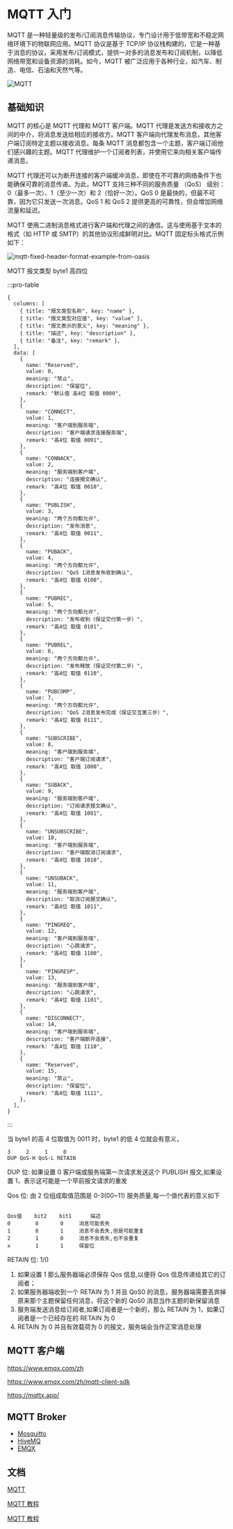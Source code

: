 # MQTT 入门

MQTT 是一种轻量级的发布/订阅消息传输协议，专门设计用于低带宽和不稳定网络环境下的物联网应用。MQTT 协议是基于 TCP/IP 协议栈构建的，它是一种基于消息的协议，采用发布/订阅模式，提供一对多的消息发布和订阅机制，以降低网络带宽和设备资源的消耗。如今，MQTT 被广泛应用于各种行业，如汽车、制造、电信、石油和天然气等。

![MQTT](../public/mqtt-overview.webp)

## 基础知识

MQTT 的核心是 MQTT 代理和 MQTT 客户端。MQTT 代理是发送方和接收方之间的中介，将消息发送给相应的接收方。MQTT 客户端向代理发布消息，其他客户端订阅特定主题以接收消息。每条 MQTT 消息都包含一个主题，客户端订阅他们感兴趣的主题。MQTT 代理维护一个订阅者列表，并使用它来向相关客户端传递消息。

MQTT 代理还可以为断开连接的客户端缓冲消息，即使在不可靠的网络条件下也能确保可靠的消息传递。为此，MQTT 支持三种不同的服务质量 （QoS） 级别：0（最多一次）、1（至少一次）和 2（恰好一次）。QoS 0 是最快的，但最不可靠，因为它只发送一次消息。QoS 1 和 QoS 2 提供更高的可靠性，但会增加网络流量和延迟。

MQTT 使用二进制消息格式进行客户端和代理之间的通信。这与使用基于文本的格式（如 HTTP 或 SMTP）的其他协议形成鲜明对比。MQTT 固定标头格式示例如下：

![mqtt-fixed-header-format-example-from-oasis](../public/mqtt-fixed-header-format-example-from-oasis.webp)

MQTT 报文类型 byte1 高四位

:::pro-table

```json5
{
  columns: [
    { title: "报文类型名称", key: "name" },
    { title: "报文类型对应值", key: "value" },
    { title: "报文表示的意义", key: "meaning" },
    { title: "描述", key: "description" },
    { title: "备注", key: "remark" },
  ],
  data: [
    {
      name: "Reserved",
      value: 0,
      meaning: "禁止",
      description: "保留位",
      remark: "默认值 高4位 取值 0000",
    },
    {
      name: "CONNECT",
      value: 1,
      meaning: "客户端到服务端",
      description: "客户端请求连接服务端",
      remark: "高4位 取值 0001",
    },
    {
      name: "CONNACK",
      value: 2,
      meaning: "服务端到客户端",
      description: "连接报文确认",
      remark: "高4位 取值 0010",
    },
    {
      name: "PUBLISH",
      value: 3,
      meaning: "两个方向都允许",
      description: "发布消息",
      remark: "高4位 取值 0011",
    },
    {
      name: "PUBACK",
      value: 4,
      meaning: "两个方向都允许",
      description: "QoS 1消息发布收到确认",
      remark: "高4位 取值 0100",
    },
    {
      name: "PUBREC",
      value: 5,
      meaning: "两个方向都允许",
      description: "发布收到（保证交付第一步）",
      remark: "高4位 取值 0101",
    },
    {
      name: "PUBREL",
      value: 6,
      meaning: "两个方向都允许",
      description: "发布释放（保证交付第二步）",
      remark: "高4位 取值 0110",
    },
    {
      name: "PUBCOMP",
      value: 7,
      meaning: "两个方向都允许",
      description: "QoS 2消息发布完成（保证交互第三步）",
      remark: "高4位 取值 0111",
    },
    {
      name: "SUBSCRIBE",
      value: 8,
      meaning: "客户端到服务端",
      description: "客户端订阅请求",
      remark: "高4位 取值 1000",
    },
    {
      name: "SUBACK",
      value: 9,
      meaning: "服务端到客户端",
      description: "订阅请求报文确认",
      remark: "高4位 取值 1001",
    },
    {
      name: "UNSUBSCRIBE",
      value: 10,
      meaning: "客户端到服务端",
      description: "客户端取消订阅请求",
      remark: "高4位 取值 1010",
    },
    {
      name: "UNSUBACK",
      value: 11,
      meaning: "服务端到客户端",
      description: "取消订阅报文确认",
      remark: "高4位 取值 1011",
    },
    {
      name: "PINGREQ",
      value: 12,
      meaning: "客户端到服务端",
      description: "心跳请求",
      remark: "高4位 取值 1100",
    },
    {
      name: "PINGRESP",
      value: 13,
      meaning: "服务端到客户端",
      description: "心跳请求",
      remark: "高4位 取值 1101",
    },
    {
      name: "DISCONNECT",
      value: 14,
      meaning: "客户端到服务端",
      description: "客户端断开连接",
      remark: "高4位 取值 1110",
    },
    {
      name: "Reserved",
      value: 15,
      meaning: "禁止",
      description: "保留位",
      remark: "高4位 取值 1111",
    },
  ],
}
```

:::

当 byte1 的高 4 位取值为 0011 时，byte1 的低 4 位就会有意义，

```text
3     2     1     0
DUP QoS-H QoS-L RETAIN
```

DUP 位: 如果设置 0 客户端或服务端第一次请求发送这个 PUBLISH 报文,如果设置 1，表示这可能是一个早前报文请求的重发

Qos 位: 由 2 位组成取值范围是 0-3(00~11) 服务质量,每一个值代表的意义如下

```text

Qos值    bit2    bit1      描述
0        0       0     消息可能丢失
1        0       1     消息不会丢失,但是可能重复
2        1       0     消息不会丢失,也不会重复
x        1       1     保留位
```

RETAIN 位: 1/0

1. 如果设置 1 那么服务器端必须保存 Qos 信息,以便将 Qos 信息传递给其它的订阅者；
2. 如果服务器端收到一个 RETAIN 为 1 并且 QoS0 的消息，服务器端需要丢弃掉原来那个主题保留任何消息，将这个新的 QoS0 消息当作主题的新保留消息
3. 服务端发送消息给订阅者,如果订阅者是一个新的，那么 RETAIN 为 1，如果订阅者是一个已经存在的 RETAIN 为 0
4. RETAIN 为 0 并且有效载荷为 0 的报文，服务端会当作正常消息处理

## MQTT 客户端

https://www.emqx.com/zh

https://www.emqx.com/zh/mqtt-client-sdk

https://mqttx.app/

## MQTT Broker

- [Mosquitto](https://mosquitto.org/)
- [HiveMQ](https://www.hivemq.com/)
- [EMQX](https://www.emqx.io/)

## 文档

[MQTT](https://mqtt.org/)

[MQTT 教程](https://www.hivemq.com/mqtt/)

[MQTT 教程](https://www.emqx.com/zh/mqtt-guide)
